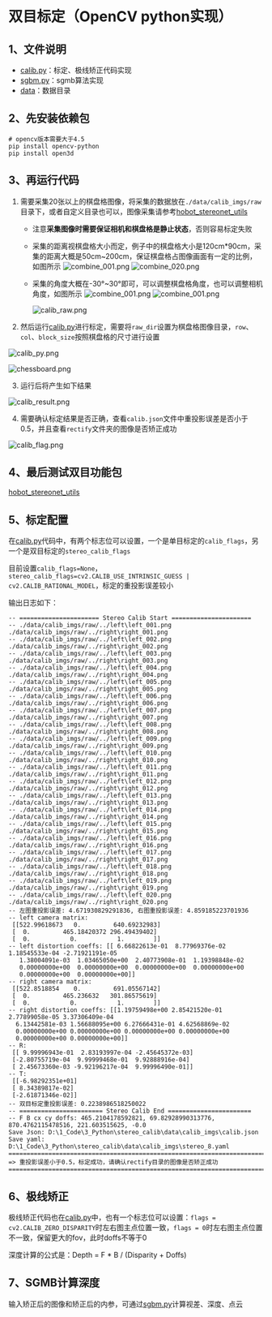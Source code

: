 # 双目标定（OpenCV python实现）

## 1、文件说明

- [calib.py](calib.py)：标定、极线矫正代码实现
- [sgbm.py](sgbm.py)：sgmb算法实现
- [data](data)：数据目录

## 2、先安装依赖包

```shell
# opencv版本需要大于4.5
pip install opencv-python
pip install open3d
```

## 3、再运行代码

1. 需要采集20张以上的棋盘格图像，将采集的数据放在`./data/calib_imgs/raw`目录下，或者自定义目录也可以，图像采集请参考[hobot_stereonet_utils](https://github.com/D-Robotics/hobot_stereonet_utils)

   - 注意**采集图像时需要保证相机和棋盘格是静止状态**，否则容易标定失败
   - 采集的距离视棋盘格大小而定，例子中的棋盘格大小是120cm*90cm，采集的距离大概是50cm~200cm，保证棋盘格占图像画面有一定的比例，如图所示
     ![combine_001.png](data%2Fcalib_imgs%2Fraw%2Fcombine_001.png)
     ![combine_020.png](data%2Fcalib_imgs%2Fraw%2Fcombine_020.png)
   - 采集的角度大概在-30°~30°即可，可以调整棋盘格角度，也可以调整相机角度，如图所示
     ![combine_001.png](data%2Fcalib_imgs%2Fraw%2Fcombine_012.png)
     ![combine_001.png](data%2Fcalib_imgs%2Fraw%2Fcombine_009.png)

     ![calib_raw.png](doc%2Fcalib_raw.png)

2. 然后运行[calib.py](calib.py)进行标定，需要将`raw_dir`设置为棋盘格图像目录，`row`、`col`、`block_size`按照棋盘格的尺寸进行设置

![calib_py.png](doc%2Fcalib_py.png)

![chessboard.png](doc%2Fchessboard.png)

3. 运行后将产生如下结果

![calib_result.png](doc%2Fcalib_result.png)

4. 需要确认标定结果是否正确，查看`calib.json`文件中重投影误差是否小于0.5，并且查看`rectify`文件夹的图像是否矫正成功

![calib_flag.png](doc%2Fcalib_flag.png)

## 4、最后测试双目功能包

[hobot_stereonet_utils](https://github.com/D-Robotics/hobot_stereonet_utils)

## 5、标定配置

在[calib.py](calib.py)代码中，有两个标志位可以设置，一个是单目标定的`calib_flags`，另一个是双目标定的`stereo_calib_flags`

目前设置`calib_flags=None`，`stereo_calib_flags=cv2.CALIB_USE_INTRINSIC_GUESS | cv2.CALIB_RATIONAL_MODEL`，标定的重投影误差较小

输出日志如下：

```shell
-- ====================== Stereo Calib Start ======================
-- ./data/calib_imgs/raw/../left\left_001.png ./data/calib_imgs/raw/../right\right_001.png
-- ./data/calib_imgs/raw/../left\left_002.png ./data/calib_imgs/raw/../right\right_002.png
-- ./data/calib_imgs/raw/../left\left_003.png ./data/calib_imgs/raw/../right\right_003.png
-- ./data/calib_imgs/raw/../left\left_004.png ./data/calib_imgs/raw/../right\right_004.png
-- ./data/calib_imgs/raw/../left\left_005.png ./data/calib_imgs/raw/../right\right_005.png
-- ./data/calib_imgs/raw/../left\left_006.png ./data/calib_imgs/raw/../right\right_006.png
-- ./data/calib_imgs/raw/../left\left_007.png ./data/calib_imgs/raw/../right\right_007.png
-- ./data/calib_imgs/raw/../left\left_008.png ./data/calib_imgs/raw/../right\right_008.png
-- ./data/calib_imgs/raw/../left\left_009.png ./data/calib_imgs/raw/../right\right_009.png
-- ./data/calib_imgs/raw/../left\left_010.png ./data/calib_imgs/raw/../right\right_010.png
-- ./data/calib_imgs/raw/../left\left_011.png ./data/calib_imgs/raw/../right\right_011.png
-- ./data/calib_imgs/raw/../left\left_012.png ./data/calib_imgs/raw/../right\right_012.png
-- ./data/calib_imgs/raw/../left\left_013.png ./data/calib_imgs/raw/../right\right_013.png
-- ./data/calib_imgs/raw/../left\left_014.png ./data/calib_imgs/raw/../right\right_014.png
-- ./data/calib_imgs/raw/../left\left_015.png ./data/calib_imgs/raw/../right\right_015.png
-- ./data/calib_imgs/raw/../left\left_016.png ./data/calib_imgs/raw/../right\right_016.png
-- ./data/calib_imgs/raw/../left\left_017.png ./data/calib_imgs/raw/../right\right_017.png
-- ./data/calib_imgs/raw/../left\left_018.png ./data/calib_imgs/raw/../right\right_018.png
-- ./data/calib_imgs/raw/../left\left_019.png ./data/calib_imgs/raw/../right\right_019.png
-- ./data/calib_imgs/raw/../left\left_020.png ./data/calib_imgs/raw/../right\right_020.png
-- 左图重投影误差: 4.671930829291836, 右图重投影误差: 4.859185223701936
-- left camera matrix:
 [[522.99618673   0.         640.69232983]
 [  0.         465.18420372 296.49439402]
 [  0.           0.           1.        ]]
-- left distortion coeffs: [[ 6.66822613e-01  8.77969376e-02  1.18545533e-04 -2.71921191e-05
   1.38004091e-03  1.03465050e+00  2.40773908e-01  1.19398848e-02
   0.00000000e+00  0.00000000e+00  0.00000000e+00  0.00000000e+00
   0.00000000e+00  0.00000000e+00]]
-- right camera matrix:
 [[522.8518854    0.         691.05567142]
 [  0.         465.236632   301.86575619]
 [  0.           0.           1.        ]]
-- right distortion coeffs: [[1.19759498e+00 2.85421520e-01 2.77899058e-05 3.37306409e-04
  6.13442581e-03 1.56688095e+00 6.27666431e-01 4.62568869e-02
  0.00000000e+00 0.00000000e+00 0.00000000e+00 0.00000000e+00
  0.00000000e+00 0.00000000e+00]]
-- R:
 [[ 9.99996943e-01  2.83193997e-04 -2.45645372e-03]
 [-2.80755719e-04  9.99999468e-01  9.92888916e-04]
 [ 2.45673360e-03 -9.92196217e-04  9.99996490e-01]]
-- T:
 [[-6.98292351e+01]
 [ 8.34389817e-02]
 [-2.61871346e-02]]
-- 双目标定重投影误差: 0.2238986518250022
-- ======================= Stereo Calib End =======================
-- F B cx cy doffs: 465.2104178592821, 69.82928990313776, 870.4762115478516, 221.603515625, -0.0
Save Json: D:\1_Code\3_Python\stereo_calib\data\calib_imgs\calib.json
Save yaml: D:\1_Code\3_Python\stereo_calib\data\calib_imgs\stereo_8.yaml
=================================================================================
=> 重投影误差小于0.5，标定成功，请确认rectify目录的图像是否矫正成功
=================================================================================
```

## 6、极线矫正

极线矫正代码也在[calib.py](calib.py)中，也有一个标志位可以设置：`flags = cv2.CALIB_ZERO_DISPARITY`时左右图主点位置一致，`flags = 0`时左右图主点位置不一致，保留更大的fov，此时doffs不等于0

深度计算的公式是：Depth = F * B / (Disparity + Doffs)

## 7、SGMB计算深度

输入矫正后的图像和矫正后的内参，可通过[sgbm.py](sgbm.py)计算视差、深度、点云


